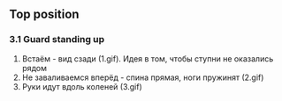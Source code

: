 ## Top position

### 3.1 Guard standing up

1. Встаём - вид сзади (1.gif). Идея в том, чтобы ступни не оказались рядом
2. Не заваливаемся вперёд - спина прямая, ноги пружинят (2.gif)
3. Руки идут вдоль коленей (3.gif)
